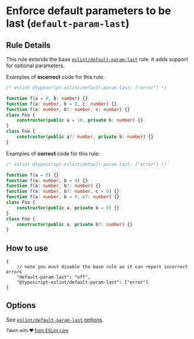 # Enforce default parameters to be last (`default-param-last`)

## Rule Details

This rule extends the base [`eslint/default-param-last`](https://eslint.org/docs/rules/default-param-last) rule.
It adds support for optional parameters.

Examples of **incorrect** code for this rule:

```ts
/* eslint @typescript-eslint/default-param-last: ["error"] */

function f(a = 0, b: number) {}
function f(a: number, b = 0, c: number) {}
function f(a: number, b?: number, c: number) {}
class Foo {
    constructor(public a = 10, private b: number) {}
}
class Foo {
    constructor(public a?: number, private b: number) {}
}
```

Examples of **correct** code for this rule:

```ts
/* eslint @typescript-eslint/default-param-last: ["error"] */

function f(a = 0) {}
function f(a: number, b = 0) {}
function f(a: number, b?: number) {}
function f(a: number, b?: number, c = 0) {}
function f(a: number, b = 0, c?: number) {}
class Foo {
    constructor(public a, private b = 0) {}
}
class Foo {
    constructor(public a, private b?: number) {}
}
```

## How to use

```jsonc
{
    // note you must disable the base rule as it can report incorrect errors
    "default-param-last": "off",
    "@typescript-eslint/default-param-last": ["error"]
}
```

## Options

See [`eslint/default-param-last` options](https://eslint.org/docs/rules/default-param-last#options).

<sup>Taken with ❤️ [from ESLint core](https://github.com/eslint/eslint/blob/master/docs/rules/default-param-last.md)</sup>

